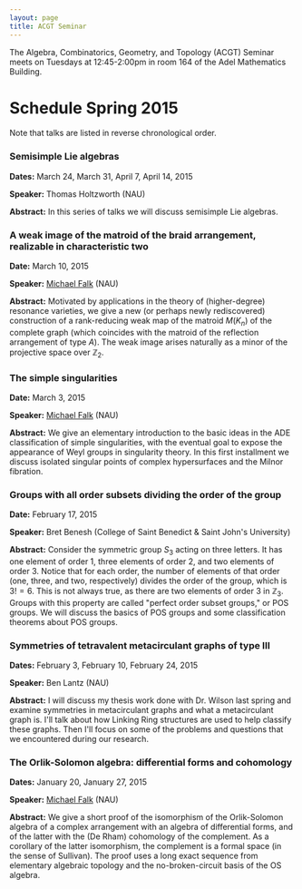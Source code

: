 ```yaml
---
layout: page
title: ACGT Seminar
---
```


The Algebra, Combinatorics, Geometry, and Topology (ACGT) Seminar meets on Tuesdays at 12:45-2:00pm in room 164 of the Adel Mathematics Building.

# Schedule Spring 2015 #

Note that talks are listed in reverse chronological order.

### Semisimple Lie algebras ###

**Dates:** March 24, March 31, April 7, April 14, 2015

**Speaker:** Thomas Holtzworth (NAU)

**Abstract:** In this series of talks we will discuss semisimple Lie algebras.

### A weak image of the matroid of the braid arrangement, realizable in characteristic two ###

**Date:** March 10, 2015

**Speaker:** [Michael Falk](https://www.cefns.nau.edu/~falk/) (NAU)

**Abstract:** Motivated by applications in the theory of (higher-degree) resonance varieties, we give a new (or perhaps newly rediscovered) construction of a rank-reducing weak map of the matroid $M(K_n)$ of the complete graph (which coincides with the matroid of the reflection arrangement of type $A$). The weak image arises naturally as a minor of the projective space over $\mathbb{Z}_2$.

### The simple singularities ###

**Date:** March 3, 2015

**Speaker:** [Michael Falk](https://www.cefns.nau.edu/~falk/) (NAU)

**Abstract:** We give an elementary introduction to the basic ideas in the ADE classification of simple singularities, with the eventual goal to expose the appearance of Weyl groups in singularity theory. In this first installment we discuss isolated singular points of complex hypersurfaces and the Milnor fibration.

### Groups with all order subsets dividing the order of the group ###

**Date:** February 17, 2015

**Speaker:** Bret Benesh (College of Saint Benedict & Saint John's University)

**Abstract:** Consider the symmetric group $S_3$ acting on three letters.  It has one element of order $1$, three elements of order $2$, and two elements of order $3$.  Notice that for each order, the number of elements of that order (one, three, and two, respectively) divides the order of the group, which is $3!=6$.  This is not always true, as there are two elements of order $3$ in $\mathbb{Z}_3$.  Groups with this property are called "perfect order subset groups," or POS groups.  We will discuss the basics of POS groups and some classification theorems about POS groups.

### Symmetries of tetravalent metacirculant graphs of type III ###

**Dates:** February 3, February 10, February 24, 2015

**Speaker:** Ben Lantz (NAU)

**Abstract:** I will discuss my thesis work done with Dr. Wilson last spring and examine symmetries in metacirculant graphs and what a metacirculant graph is. I'll talk about how Linking Ring structures are used to help classify these graphs. Then I'll focus on some of the problems and questions that we encountered during our research.

### The Orlik-Solomon algebra: differential forms and cohomology ###

**Dates:** January 20, January 27, 2015

**Speaker:** [Michael Falk](https://www.cefns.nau.edu/~falk/) (NAU)

**Abstract:** We give a short proof of the isomorphism of the Orlik-Solomon algebra of a complex arrangement with an algebra of differential forms, and of the latter with the (De Rham) cohomology of the complement. As a corollary of the latter isomorphism, the complement is a formal space (in the sense of Sullivan). The proof uses a long exact sequence from elementary algebraic topology and the no-broken-circuit basis of the OS algebra.
